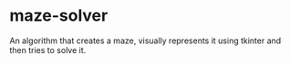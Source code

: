 # maze-solver

An algorithm that creates a maze, visually represents it using tkinter and then tries to solve it.